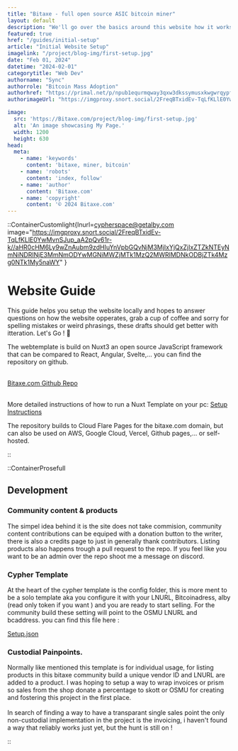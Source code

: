 ```yaml
---
title: "Bitaxe - full open source ASIC bitcoin miner"
layout: default
description: "We'll go over the basics around this website how it works and how you can contribute, let's build a decentralised commerce and documentation platform build around bitcoin only and value for value content."
featured: true
href: "/guides/initial-setup"
article: "Initial Website Setup"
imagelink: "/project/blog-img/first-setup.jpg"
date: "Feb 01, 2024"
datetime: "2024-02-01"
categorytitle: "Web Dev"
authorname: "Sync"
authorrole: "Bitcoin Mass Adoption"
authorhref: "https://primal.net/p/npub1equrmqway3qxw3dkssymusxkwgwrqypfgeqx0lx9pgjam7gnj4ysaqhkj6"
authorimageUrl: "https://imgproxy.snort.social/2FreqBTxidEv-TqLfKLlE0YwMvnSJup_aA2pQv61r-k//aHR0cHM6Ly9wZnAubm9zdHIuYnVpbGQvNjM3MjIxYjQxZjIxZTZkNTEyNmNiNDRlNjE3MmNmODYwMGNiMWZjMTk1MzQ2MWRlMDNkODBjZTk4Mzg0NTk1My5naWY"

image:
  src: 'https://Bitaxe.com/project/blog-img/first-setup.jpg'
  alt: 'An image showcasing My Page.'
  width: 1200
  height: 630
head:
  meta:
    - name: 'keywords'
      content: 'bitaxe, miner, bitcoin'
    - name: 'robots'
      content: 'index, follow'
    - name: 'author'
      content: 'Bitaxe.com'
    - name: 'copyright'
      content: '© 2024 Bitaxe.com'
---
```



::ContainerCustomlight{lnurl=cypherspace@getalby.com image="https://imgproxy.snort.social/2FreqBTxidEv-TqLfKLlE0YwMvnSJup_aA2pQv61r-k//aHR0cHM6Ly9wZnAubm9zdHIuYnVpbGQvNjM3MjIxYjQxZjIxZTZkNTEyNmNiNDRlNjE3MmNmODYwMGNiMWZjMTk1MzQ2MWRlMDNkODBjZTk4Mzg0NTk1My5naWY" }

# Website Guide

This guide helps you setup the website locally and hopes to answer questions on how the website opperates, grab a cup of coffee and sorry for spelling mistakes or weird phrasings, these drafts should get better with itteration. Let's Go ! 🚀<br>

The webtemplate is build on Nuxt3 an open source JavaScript framework that can be compared to React, Angular, Svelte,... you can find the repository on github.<br><br>

<a href="https://github.com/cypher-space/bitaxe" target="_blank"> Bitaxe.com Github Repo </a><br><br>

More detailed instructions of how to run a Nuxt Template on your pc:
<a href="https://cypher.space/setup" target="_blank"> Setup Instructions </a>

The repository builds to Cloud Flare Pages for the bitaxe.com domain, but can also be used on AWS, Google Cloud, Vercel, Github pages,... or self-hosted.

::

::ContainerProsefull

## Development

### Community content & products
The simpel idea behind it is the site does not take commision, community content contributions can be equiped with a donation button to the writer, there is also a credits page to just in generally thank contributors. Listing products also happens trough a pull request to the repo. If you feel like you want to be an admin over the repo shoot me a message on discord.
<br>

### Cypher Template
At the heart of the cypher template is the config folder, this is more ment to be a solo template aka you configure it with your LNURL, Bitcoinadress, alby (read only token if you want ) and you are ready to start selling. For the community build these setting will point to the OSMU LNURL and bcaddress. you can find this file here :

<a href="https://github.com/cypher-space/bitaxe/tree/main/config" target="_blank">Setup.json </a>


### Custodial Painpoints.
Normally like mentioned this template is for individual usage, for listing products in this bitaxe community build a unique vendor ID and LNURL are added to a product. I was hoping to setup a way to wrap invoices or prism so sales from the shop donate a percentage to skott or OSMU for creating and fostering this project in the first place.
<br><br>
In search of finding a way to have a transparant single sales point the only non-custodial implementation in the project is the invoicing, i haven't found a way that reliably works just yet, but the hunt is still on !

::